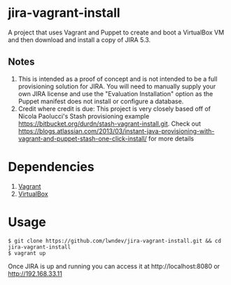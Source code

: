jira-vagrant-install
===================

A project that uses Vagrant and Puppet to create and boot a VirtualBox VM and then download and install a copy of JIRA 5.3.  

## Notes

1. This is intended as a proof of concept and is not intended to be a full provisioning solution for JIRA.  You will need to manually supply your own JIRA license and use the "Evaluation Installation" option as the Puppet manifest does not install or configure a database.
2. Credit where credit is due: This project is very closely based off of Nicola Paolucci's Stash provisioning example https://bitbucket.org/durdn/stash-vagrant-install.git. Check out https://blogs.atlassian.com/2013/03/instant-java-provisioning-with-vagrant-and-puppet-stash-one-click-install/ for more details

# Dependencies

1. [Vagrant](http://downloads.vagrantup.com/)
2. [VirtualBox](https://www.virtualbox.org/wiki/Downloads)

# Usage

	$ git clone https://github.com/lwndev/jira-vagrant-install.git && cd jira-vagrant-install
	$ vagrant up

Once JIRA is up and running you can access it at http://localhost:8080 or http://192.168.33.11
